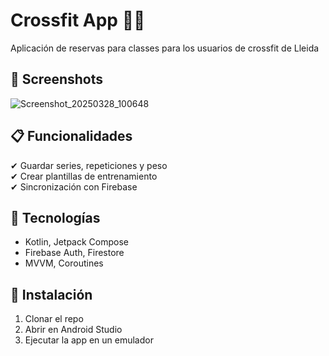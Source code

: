 # Crossfit App 🏋️‍♂️

Aplicación de reservas para classes para los usuarios de crossfit de Lleida

## 📸 Screenshots  
![Screenshot_20250328_100648](https://github.com/user-attachments/assets/c4e72413-ec48-41d6-a75d-2f74fae2354e)


## 📋 Funcionalidades  
✔ Guardar series, repeticiones y peso  
✔ Crear plantillas de entrenamiento  
✔ Sincronización con Firebase  

## 🔧 Tecnologías  
- Kotlin, Jetpack Compose  
- Firebase Auth, Firestore  
- MVVM, Coroutines  

## 🚀 Instalación  
1. Clonar el repo  
2. Abrir en Android Studio  
3. Ejecutar la app en un emulador  
